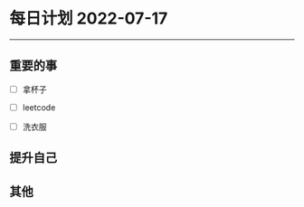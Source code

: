 #  每日计划 2022-07-17
---
## 重要的事
- [ ]  拿杯子
- [ ]  leetcode
- [ ] 洗衣服





## 提升自己

  



## 其他









